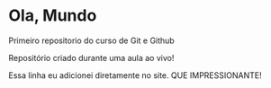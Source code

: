 # Ola, Mundo
 Primeiro repositorio do curso de Git e Github

Repositório criado durante uma aula ao vivo!

Essa linha eu adicionei diretamente no site. QUE IMPRESSIONANTE!
